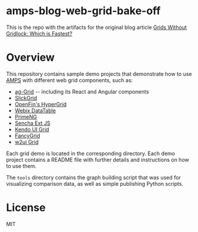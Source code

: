 # amps-blog-web-grid-bake-off

This is the repo with the artifacts for the original blog article [Grids Without Gridlock: Which is Fastest?](http://www.crankuptheamps.com//blog/posts/2017/10/05/grid-comparison/)


# Overview

This repository contains sample demo projects that demonstrate how to use
[AMPS](http://www.crankuptheamps.com/) with different web grid components, such as:

- [ag-Grid](https://www.ag-grid.com/) -- including its React and Angular components
- [SlickGrid](https://github.com/6pac/SlickGrid/wiki)
- [OpenFin's HyperGrid](https://openfin.co/hypergrid/)
- [Webix DataTable](https://webix.com/widget/datatable/)
- [PrimeNG](https://www.primefaces.org/primeng/#/datatable)
- [Sencha Ext JS](https://www.sencha.com/products/extjs/)
- [Kendo UI Grid](https://demos.telerik.com/kendo-ui/grid/index)
- [FancyGrid](https://fancygrid.com/)
- [w2ui Grid](http://w2ui.com/web/docs/1.5/grid)

Each grid demo is located in the corresponding directory. Each demo project
contains a README file with further details and instructions on how to use them.

The `tools` directory contains the graph building script that was used for visualizing
comparison data, as well as simple publishing Python scripts.


# License

MIT
